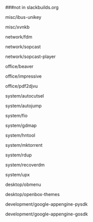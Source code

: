 ###not in slackbuilds.org


misc/ibus-unikey

misc/xvnkb

network/fdm

network/sopcast

network/sopcast-player

office/beaver

office/impressive

office/pdf2djvu

system/autocutsel

system/autojump

system/fio

system/gdmap

system/hntool

system/mktorrent

system/rdup

system/recoverdm

system/upx

desktop/obmenu

desktop/openbox-themes

development/google-appengine-pysdk

development/google-appengine-gosdk





